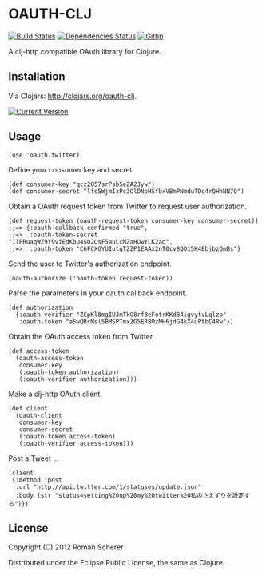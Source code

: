 # OAUTH-CLJ
  [![Build Status](https://travis-ci.org/r0man/oauth-clj.png)](https://travis-ci.org/r0man/oauth-clj)
  [![Dependencies Status](http://jarkeeper.com/r0man/oauth-clj/status.png)](http://jarkeeper.com/r0man/oauth-clj)
  [![Gittip](http://img.shields.io/gittip/r0man.svg)](https://www.gittip.com/r0man)

A clj-http compatible OAuth library for Clojure.

## Installation

Via Clojars: http://clojars.org/oauth-clj.

[![Current Version](https://clojars.org/oauth-clj/latest-version.svg)](https://clojars.org/oauth-clj)

## Usage

    (use 'oauth.twitter)

Define your consumer key and secret.

    (def consumer-key "qcz2O57srPsb5eZA2Jyw")
    (def consumer-secret "lfs5WjmIzPc3OlDNoHSfbxVBmPNmduTDq4rQHhNN7Q")

Obtain a OAuth request token from Twitter to request user authorization.

    (def request-token (oauth-request-token consumer-key consumer-secret))
    ;;=> {:oauth-callback-confirmed "true",
    ;;=>  :oauth-token-secret "1TPRuaqWZ9Y9viEdKbU4SQ2QsF5auLcMZaHOwYLK2ao",
    ;;=>  :oauth-token "C6FCXGYUIutgTZZP1EAAx2nT0cv8QO15K4EbjbzOmBs"}

Send the user to Twitter's authorization endpoint.

    (oauth-authorize (:oauth-token request-token))

Parse the parameters in your oauth callback endpoint.

    (def authorization
      {:oauth-verifier "ZCpKl8mgIUJmTkO8rfBeFotrKKd84igvytvLqlzo"
       :oauth-token "a5wQRcMsl5BMSPTmxZG5ER8OzMH6jdG4kX4uPtbC4Rw"})

Obtain the OAuth access token from Twitter.

    (def access-token
      (oauth-access-token
       consumer-key
       (:oauth-token authorization)
       (:oauth-verifier authorization)))

Make a clj-http OAuth client.

    (def client
      (oauth-client
       consumer-key
       consumer-secret
       (:oauth-token access-token)
       (:oauth-verifier access-token)))

Post a Tweet ...

    (client
     {:method :post
      :url "http://api.twitter.com/1/statuses/update.json"
      :body (str "status=setting%20up%20my%20twitter%20私のさえずりを設定する")})

## License

Copyright (C) 2012 Roman Scherer

Distributed under the Eclipse Public License, the same as Clojure.
